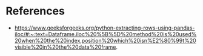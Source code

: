 # References
- https://www.geeksforgeeks.org/python-extracting-rows-using-pandas-iloc/#:~:text=Dataframe.iloc%20%5B%5D%20method%20is%20used%20when%20the%20index,position%20which%20isn%E2%80%99t%20visible%20in%20the%20data%20frame.
